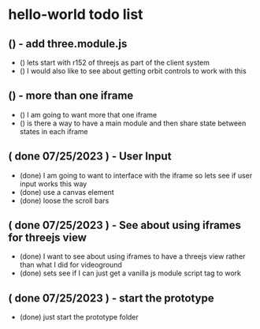 # hello-world todo list

## () - add three.module.js
* () lets start with r152 of threejs as part of the client system
* () I would also like to see about getting orbit controls to work with this

## () - more than one iframe
* () I am going to want more that one iframe
* () is there a way to have a main module and then share state between states in each iframe

<!-- DONE -->

## ( done 07/25/2023 ) - User Input
* (done) I am going to want to interface with the iframe so lets see if user input works this way
* (done) use a canvas element
* (done) loose the scroll bars

## ( done 07/25/2023 ) - See about using iframes for threejs view
* (done) I want to see about using iframes to have a threejs view rather than what I did for videoground
* (done) sets see if I can just get a vanilla js module script tag to work

## ( done 07/25/2023 ) - start the prototype
* (done) just start the prototype folder